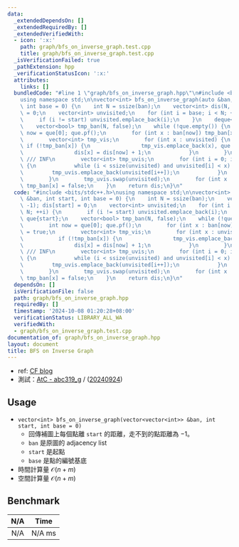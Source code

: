```yaml
---
data:
  _extendedDependsOn: []
  _extendedRequiredBy: []
  _extendedVerifiedWith:
  - icon: ':x:'
    path: graph/bfs_on_inverse_graph.test.cpp
    title: graph/bfs_on_inverse_graph.test.cpp
  _isVerificationFailed: true
  _pathExtension: hpp
  _verificationStatusIcon: ':x:'
  attributes:
    links: []
  bundledCode: "#line 1 \"graph/bfs_on_inverse_graph.hpp\"\n#include <bits/stdc++.h>\n\
    using namespace std;\n\nvector<int> bfs_on_inverse_graph(auto &ban, int start,\
    \ int base = 0) {\n    int N = ssize(ban);\n    vector<int> dis(N, -1); dis[start]\
    \ = 0;\n    vector<int> unvisited;\n    for (int i = base; i < N; ++i) {\n   \
    \     if (i != start) unvisited.emplace_back(i);\n    }\n    deque<int> que{start};\n\
    \    vector<bool> tmp_ban(N, false);\n    while (!que.empty()) {\n        int\
    \ now = que[0]; que.pf();\n        for (int x : ban[now]) tmp_ban[x] = true;\n\
    \        vector<int> tmp_vis;\n        for (int x : unvisited) {\n           \
    \ if (!tmp_ban[x]) {\n                tmp_vis.emplace_back(x), que.emplace_back(x);\n\
    \                dis[x] = dis[now] + 1;\n            }\n        }\n        tmp_vis.emplace_back(N);\
    \ /// INF\n        vector<int> tmp_uvis;\n        for (int i = 0; int x : tmp_vis)\
    \ {\n            while (i < ssize(unvisited) and unvisited[i] < x) {\n       \
    \         tmp_uvis.emplace_back(unvisited[i++]);\n            }\n            ++i;\n\
    \        }\n        tmp_uvis.swap(unvisited);\n        for (int x : ban[now])\
    \ tmp_ban[x] = false;\n    }\n    return dis;\n}\n"
  code: "#include <bits/stdc++.h>\nusing namespace std;\n\nvector<int> bfs_on_inverse_graph(auto\
    \ &ban, int start, int base = 0) {\n    int N = ssize(ban);\n    vector<int> dis(N,\
    \ -1); dis[start] = 0;\n    vector<int> unvisited;\n    for (int i = base; i <\
    \ N; ++i) {\n        if (i != start) unvisited.emplace_back(i);\n    }\n    deque<int>\
    \ que{start};\n    vector<bool> tmp_ban(N, false);\n    while (!que.empty()) {\n\
    \        int now = que[0]; que.pf();\n        for (int x : ban[now]) tmp_ban[x]\
    \ = true;\n        vector<int> tmp_vis;\n        for (int x : unvisited) {\n \
    \           if (!tmp_ban[x]) {\n                tmp_vis.emplace_back(x), que.emplace_back(x);\n\
    \                dis[x] = dis[now] + 1;\n            }\n        }\n        tmp_vis.emplace_back(N);\
    \ /// INF\n        vector<int> tmp_uvis;\n        for (int i = 0; int x : tmp_vis)\
    \ {\n            while (i < ssize(unvisited) and unvisited[i] < x) {\n       \
    \         tmp_uvis.emplace_back(unvisited[i++]);\n            }\n            ++i;\n\
    \        }\n        tmp_uvis.swap(unvisited);\n        for (int x : ban[now])\
    \ tmp_ban[x] = false;\n    }\n    return dis;\n}\n"
  dependsOn: []
  isVerificationFile: false
  path: graph/bfs_on_inverse_graph.hpp
  requiredBy: []
  timestamp: '2024-10-08 01:20:28+08:00'
  verificationStatus: LIBRARY_ALL_WA
  verifiedWith:
  - graph/bfs_on_inverse_graph.test.cpp
documentation_of: graph/bfs_on_inverse_graph.hpp
layout: document
title: BFS on Inverse Graph
---
```


- ref: [CF blog](https://codeforces.com/blog/entry/93801)
- 測試：[AtC - abc319_g](https://atcoder.jp/contests/abc319/tasks/abc319_g) / ([20240924](https://atcoder.jp/contests/abc319/submissions/58066261))

## Usage

- `vector<int> bfs_on_inverse_graph(vector<vector<int>> &ban, int start, int base = 0)`
    - 回傳補圖上每個點離 `start` 的距離，走不到的點距離為 $-1$。
    - `ban` 是原圖的 adjacency list
    - `start` 是起點
    - `base` 是點的編號基底
- 時間計算量 $\mathcal{O}(n + m)$
- 空間計算量 $\mathcal{O}(n + m)$

## Benchmark

| N/A | Time |
| :-: | :--: |
| N/A | N/A ms |
